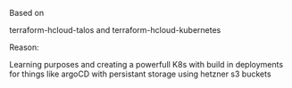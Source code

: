 Based on

terraform-hcloud-talos
and 
terraform-hcloud-kubernetes

Reason:

Learning purposes and creating a powerfull K8s with build in deployments for things like argoCD with persistant storage using hetzner s3 buckets
